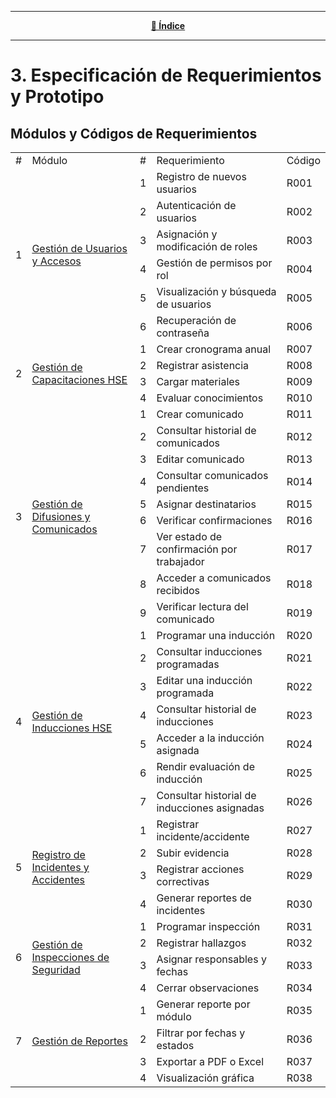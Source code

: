 <hr>
<div align="center">
 
[**📜 Índice**](../README.md)

</div>
<hr>

# 3. Especificación de Requerimientos y Prototipo

## Módulos y Códigos de Requerimientos

<table>
    <tbody>
        <tr>
            <td>#</td>
            <td>Módulo</td>
            <td>#</td>
            <td>Requerimiento</td>
            <td>Código</td>
        </tr>
        <tr>
            <td rowspan="6">1</td>
            <td rowspan="6"><a href="3.1/3.1.md">Gestión de Usuarios y Accesos</a></td>
            <td>1</td>
            <td>Registro de nuevos usuarios</td>
            <td>R001</td>
        </tr>
        <tr>
            <td>2</td>
            <td>Autenticación de usuarios</td>
            <td>R002</td>
        </tr>
        <tr>
            <td>3</td>
            <td>Asignación y modificación de roles</td>
            <td>R003</td>
        </tr>
        <tr>
            <td>4</td>
            <td>Gestión de permisos por rol</td>
            <td>R004</td>
        </tr>
        <tr>
            <td>5</td>
            <td>Visualización y búsqueda de usuarios</td>
            <td>R005</td>
        </tr>
        <tr>
            <td>6</td>
            <td>Recuperación de contraseña</td>
            <td>R006</td>
        </tr>
        <tr>
            <td rowspan="4">2</td>
            <td rowspan="4"><a href="3.2/3.2.md">Gestión de Capacitaciones HSE</a></td>
            <td>1</td>
            <td>Crear cronograma anual</td>
            <td>R007</td>
        </tr>
        <tr>
            <td>2</td>
            <td>Registrar asistencia</td>
            <td>R008</td>
        </tr>
        <tr>
            <td>3</td>
            <td>Cargar materiales</td>
            <td>R009</td>
        </tr>
        <tr>
            <td>4</td>
            <td>Evaluar conocimientos</td>
            <td>R010</td>
        </tr>
        <tr>
            <td rowspan="9">3</td>
            <td rowspan="9"><a href="3.3/3.3.md">Gestión de Difusiones y Comunicados</a></td>
            <td>1</td>
            <td>Crear comunicado</td>
            <td>R011</td>
        </tr>
        <tr>
            <td>2</td>
            <td>Consultar historial de comunicados</td>
            <td>R012</td>
        </tr>
        <tr>
            <td>3</td>
            <td>Editar comunicado</td>
            <td>R013</td>
        </tr>
        <tr>
            <td>4</td>
            <td>Consultar comunicados pendientes</td>
            <td>R014</td>
        </tr>
        <tr>
            <td>5</td>
            <td>Asignar destinatarios</td>
            <td>R015</td>
        </tr>
        <tr>
            <td>6</td>
            <td>Verificar confirmaciones</td>
            <td>R016</td>
        </tr>
        <tr>
            <td>7</td>
            <td>Ver estado de confirmación por trabajador</td>
            <td>R017</td>
        </tr>
         <tr>
            <td>8</td>
            <td>Acceder a comunicados recibidos</td>
            <td>R018</td>
        </tr>
         <tr>
            <td>9</td>
            <td>Verificar lectura del comunicado</td>
            <td>R019</td>
        </tr>
        <tr>
            <td rowspan="7">4</td>
            <td rowspan="7"><a href="3.4/3.4.md">Gestión de Inducciones HSE</a></td>
            <td>1</td>
            <td>Programar una inducción</td>
            <td>R020</td>
        </tr>
        <tr>
            <td>2</td>
            <td>Consultar inducciones programadas</td>
            <td>R021</td>
        </tr>
        <tr>
            <td>3</td>
            <td>Editar una inducción programada</td>
            <td>R022</td>
        </tr>
        <tr>
            <td>4</td>
            <td>Consultar historial de inducciones</td>
            <td>R023</td>
        </tr>
        <tr>
            <td>5</td>
            <td>Acceder a la inducción asignada</td>
            <td>R024</td>
        </tr>
        <tr>
            <td>6</td>
            <td>Rendir evaluación de inducción</td>
            <td>R025</td>
        </tr>
        <tr>
            <td>7</td>
            <td>Consultar historial de inducciones asignadas</td>
            <td>R026</td>
        </tr>
        <tr>
            <td rowspan="4">5</td>
            <td rowspan="4"><a href="3.5/3.5.md">Registro de Incidentes y Accidentes</a></td>
            <td>1</td>
            <td>Registrar incidente/accidente</td>
            <td>R027</td>
        </tr>
        <tr>
            <td>2</td>
            <td>Subir evidencia</td>
            <td>R028</td>
        </tr>
        <tr>
            <td>3</td>
            <td>Registrar acciones correctivas</td>
            <td>R029</td>
        </tr>
        <tr>
            <td>4</td>
            <td>Generar reportes de incidentes</td>
            <td>R030</td>
        </tr>
        <tr>
            <td rowspan="4">6</td>
            <td rowspan="4"><a href="3.6/3.6.md">Gestión de Inspecciones de Seguridad</a></td>
            <td>1</td>
            <td>Programar inspección</td>
            <td>R031</td>
        </tr>
        <tr>
            <td>2</td>
            <td>Registrar hallazgos</td>
            <td>R032</td>
        </tr>
        <tr>
            <td>3</td>
            <td>Asignar responsables y fechas</td>
            <td>R033</td>
        </tr>
        <tr>
            <td>4</td>
            <td>Cerrar observaciones</td>
            <td>R034</td>
        </tr>
        <tr>
            <td rowspan="4">7</td>
            <td rowspan="4"><a href="3.7/3.7.md">Gestión de Reportes</a></td>
            <td>1</td>
            <td>Generar reporte por módulo</td>
            <td>R035</td>
        </tr>
        <tr>
            <td>2</td>
            <td>Filtrar por fechas y estados</td>
            <td>R036</td>
        </tr>
        <tr>
            <td>3</td>
            <td>Exportar a PDF o Excel</td>
            <td>R037</td>
        </tr>
        <tr>
            <td>4</td>
            <td>Visualización gráfica</td>
            <td>R038</td>
        </tr> 
    </tbody>
</table>

